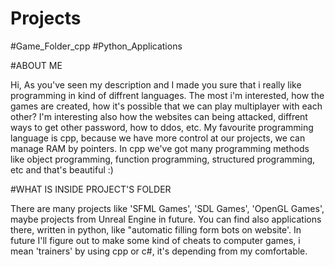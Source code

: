 # Projects
#Game_Folder_cpp
#Python_Applications

#ABOUT ME

Hi, As you've seen my description and I made you sure that i really like programming in kind of diffrent languages.
The most i'm interested, how the games are created, how it's possible that we can play multiplayer with each other?
I'm interesting also how the websites can being attacked, diffrent ways to get other password, how to ddos, etc.
My favourite programming language is cpp, because we have more control at our projects, we can manage RAM by pointers.
In cpp we've got many programming methods like object programming, function programming, structured programming, etc and that's beautiful :)

#WHAT IS INSIDE PROJECT'S FOLDER

There are many projects like 'SFML Games', 'SDL Games', 'OpenGL Games', maybe projects from Unreal Engine in future.
You can find also applications there, written in python, like "automatic filling form bots on website'.
In future I'll figure out to make some kind of cheats to computer games, i mean 'trainers' by using cpp or c#, it's depending from my comfortable.

